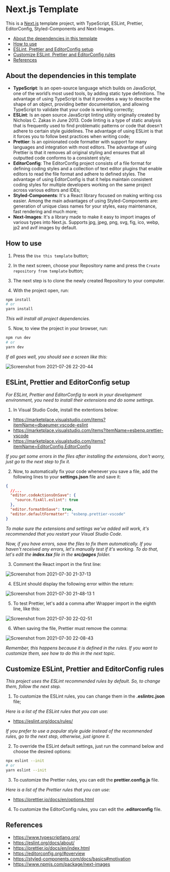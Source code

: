 # Next.js Template

This is a [Next.js](https://github.com/vercel/next.js) template project, with TypeScript, ESLint, Prettier, EditorConfig, Styled-Components and Next-Images.

* [About the dependencies in this template](#about-the-dependencies-in-this-template)
* [How to use](#how-to-use)
* [ESLint, Prettier and EditorConfig setup](#eslint-prettier-and-editorconfig-setup)
* [Customize ESLint, Prettier and EditorConfig rules](#customize-eslint-prettier-and-editorconfig-rules)
* [References](#references)

## About the dependencies in this template

* **TypeScript**: Is an open-source language which builds on JavaScript, one of the world’s most used tools, by adding static type definitions. The advantage of using TypeScript is that it provides a way to describe the shape of an object, providing better documentation, and allowing TypeScript to validate that your code is working correctly;
* **ESLint**: Is an open source JavaScript linting utility originally created by Nicholas C. Zakas in June 2013. Code linting is a type of static analysis that is frequently used to find problematic patterns or code that doesn't adhere to certain style guidelines. The advantage of using ESLint is that it forces you to follow best practices when writing code;
* **Prettier**: Is an opinionated code formatter with support for many languages and integration with most editors. The advantage of using Prettier is that it removes all original styling and ensures that all outputted code conforms to a consistent style;
* **EditorConfig**: The EditorConfig project consists of a file format for defining coding styles and a collection of text editor plugins that enable editors to read the file format and adhere to defined styles. The advantage of using EditorConfig is that it helps maintain consistent coding styles for multiple developers working on the same project across various editors and IDEs;
* **Styled-Components**: It's a React library focused on making writing css easier. Among the main advantages of using Styled-Components are: generation of unique class names for your styles, easy maintenance, fast rendering and much more;
* **Next-Images**: It's a library made to make it easy to import images of various types into Next.js. Supports jpg, jpeg, png, svg, fig, ico, webp, jp2 and avif images by default.

## How to use

1. Press the `Use this template` button;
2. In the next screen, choose your Repository name and press the `Create repository from template` button;
3. The next step is to clone the newly created Repository to your computer.

4. With the project open, run:

```bash
npm install
# or
yarn install
```
_This will install all project dependencies._

5. Now, to view the project in your browser, run:

```bash
npm run dev
# or
yarn dev
```

_If all goes well, you should see a screen like this:_

![Screenshot from 2021-07-26 22-20-44](https://user-images.githubusercontent.com/50345682/127079833-fa902500-a4f2-4749-967e-f0f38fd49e8d.png)



## ESLint, Prettier and EditorConfig setup

_For ESLint, Prettier and EditorConfig to work in your development environment, you need to install their extensions and do some settings._ 

1. In Visual Studio Code, install the extentions below:

* https://marketplace.visualstudio.com/items?itemName=dbaeumer.vscode-eslint
* https://marketplace.visualstudio.com/items?itemName=esbenp.prettier-vscode
* https://marketplace.visualstudio.com/items?itemName=EditorConfig.EditorConfig

_If you get some errors in the files after installing the extensions, don't worry, just go to the next step to fix it._

2. Now, to automatically fix your code whenever you save a file, add the following lines to your **settings.json** file and save it:

```json
{
  //...
  "editor.codeActionsOnSave": {
    "source.fixAll.eslint": true
  },
  "editor.formatOnSave": true,
  "editor.defaultFormatter": "esbenp.prettier-vscode"
}
```

_To make sure the extensions and settings we've added will work, it's recommended that you restart your Visual Studio Code._

_Now, if you have errors, save the files to fix them automatically. If you haven't received any errors, let's manually test if it's working. To do that, let's edit the **index.tsx** file in the **src/pages** folder._

3. Comment the React import in the first line:

![Screenshot from 2021-07-30 21-37-13](https://user-images.githubusercontent.com/50345682/127723250-8f58a765-8061-483a-ba99-4e8852bdd301.png)

4. ESLint should display the following error within the return:

![Screenshot from 2021-07-30 21-48-13 1](https://user-images.githubusercontent.com/50345682/127723580-2e0737b7-3b72-455c-af2f-f3a91a478ded.png)

5. To test Prettier, let's add a comma after Wrapper import in the eighth line, like this: 

![Screenshot from 2021-07-30 22-02-51](https://user-images.githubusercontent.com/50345682/127723831-781a88eb-2a0d-47e3-896c-91f7af02802c.png)

6. When saving the file, Prettier must remove the comma:

![Screenshot from 2021-07-30 22-08-43](https://user-images.githubusercontent.com/50345682/127723964-937b37f0-5081-4113-83ef-984d32deb383.png)

_Remember, this happens because it is defined in the rules. If you want to customize them, see how to do this in the next topic._

## Customize ESLint, Prettier and EditorConfig rules

_This project uses the ESLint recommended rules by default. So, to change them, follow the next step._

1. To customize the ESLint rules, you can change them in the **.eslintrc.json** file;

_Here is a list of the ESLint rules that you can use:_
* https://eslint.org/docs/rules/

_If you prefer to use a popular style guide instead of the recommended rules, go to the next step, otherwise, just ignore it._

2. To override the ESLint default settings, just run the command below and choose the desired options:

```bash
npx eslint --init
# or
yarn eslint --init
```

3. To customize the Prettier rules, you can edit the **prettier.config.js** file.

_Here is a list of the Prettier rules that you can use:_
* https://prettier.io/docs/en/options.html

4. To customize the EditorConfig rules, you can edit the **.editorconfig** file.

## References

* https://www.typescriptlang.org/
* https://eslint.org/docs/about/
* https://prettier.io/docs/en/index.html
* https://editorconfig.org/#overview
* https://styled-components.com/docs/basics#motivation
* https://www.npmjs.com/package/next-images
